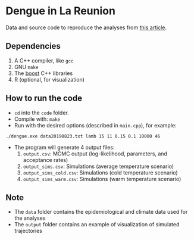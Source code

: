 # Dengue in La Reunion

Data and source code to reproduce the analyses from [this article]().

## Dependencies
1. A C++ compiler, like `gcc`
2. GNU `make`
3. The [boost](https://www.boost.org) C++ libraries
4. R (optional, for visualization)

## How to run the code
* `cd` into the `code` folder.
* Compile with: `make`
* Run with the desired options (described in `main.cpp`), for example:
```
./dengue.exe data20190823.txt lamb 15 11 0.15 0.1 10000 46
```
* The program will generate 4 output files:
    1. `output.csv`: MCMC output (log-likelihood, parameters, and acceptance rates)
    2. `output_sims.csv`: Simulations (average temperature scenario)
    3. `output_sims_cold.csv`: Simulations (cold temperature scenario)
    4. `output_sims_warm.csv`: Simulations (warm temperature scenario)

## Note
* The `data` folder contains the epidemiological and climate data used for the analyses
* The `output` folder contains an example of visualization of simulated trajectories
